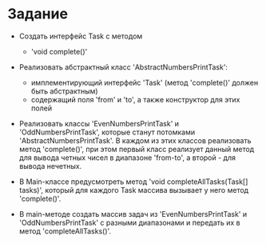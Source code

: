 # Задание
* Создать интерфейс Task с методом
  - 'void complete()'

* Реализовать абстрактный класс 'AbstractNumbersPrintTask':
  - имплементирующий интерфейс 'Task' (метод 'complete()' должен быть абстрактным)
  - содержащий поля 'from' и 'to', а также конструктор для этих полей

* Реализовать классы 'EvenNumbersPrintTask' и 'OddNumbersPrintTask', которые станут потомками 'AbstractNumbersPrintTask'. 
В каждом из этих классов реализовать метод 'complete()', при этом первый класс реализует данный метод для вывода четных чисел в
диапазоне 'from-to', а второй - для вывода нечетных.

* В Main-классе предусмотреть метод 'void completeAllTasks(Task[] tasks)', который для
каждого Task массива вызывает у него метод 'complete()'.

* В main-методе создать массив задач из 'EvenNumbersPrintTask' и 'OddNumbersPrintTask'
с разными диапазонами и передать их в метод 'completeAllTasks()'.

